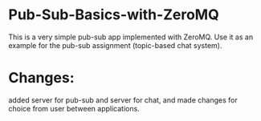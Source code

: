 # Pub-Sub-Basics-with-ZeroMQ

This is a very simple pub-sub app implemented with ZeroMQ. Use it as an example for the pub-sub assignment (topic-based chat system).
# Changes:

added server for pub-sub and server for chat, and made changes for choice from user between applications.
